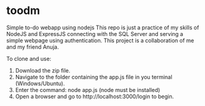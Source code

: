 # toodm
Simple to-do webapp using nodejs
This repo is just a practice of my skills of NodeJS and ExpressJS connecting with the SQL Server and serving a simple webpage using authentication. This project is a collaboration of me and my friend Anuja.

To clone and use:
  1. Download the zip file.
  2. Navigate to the folder containing the app.js file in you terminal (Windows/Ubuntu).
  3. Enter the command: node app.js (node must be installed)
  4. Open a browser and go to http://localhost:3000/login to begin.
